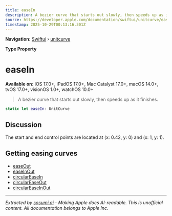 ```yaml
---
title: easeIn
description: A bezier curve that starts out slowly, then speeds up as it finishes.
source: https://developer.apple.com/documentation/swiftui/unitcurve/easein
timestamp: 2025-10-29T00:13:16.301Z
---
```


**Navigation:** [Swiftui](/documentation/swiftui) › [unitcurve](/documentation/swiftui/unitcurve)

**Type Property**

# easeIn

**Available on:** iOS 17.0+, iPadOS 17.0+, Mac Catalyst 17.0+, macOS 14.0+, tvOS 17.0+, visionOS 1.0+, watchOS 10.0+

> A bezier curve that starts out slowly, then speeds up as it finishes.

```swift
static let easeIn: UnitCurve
```

## Discussion

The start and end control points are located at (x: 0.42, y: 0) and (x: 1, y: 1).

## Getting easing curves

- [easeOut](/documentation/swiftui/unitcurve/easeout)
- [easeInOut](/documentation/swiftui/unitcurve/easeinout)
- [circularEaseIn](/documentation/swiftui/unitcurve/circulareasein)
- [circularEaseOut](/documentation/swiftui/unitcurve/circulareaseout)
- [circularEaseInOut](/documentation/swiftui/unitcurve/circulareaseinout)

---

*Extracted by [sosumi.ai](https://sosumi.ai) - Making Apple docs AI-readable.*
*This is unofficial content. All documentation belongs to Apple Inc.*
